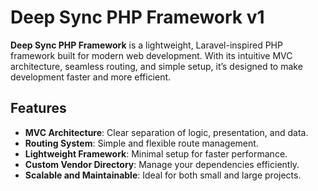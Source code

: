 # Deep Sync PHP Framework v1  

**Deep Sync PHP Framework** is a lightweight, Laravel-inspired PHP framework built for modern web development. With its intuitive MVC architecture, seamless routing, and simple setup, it’s designed to make development faster and more efficient.  

## Features  
- **MVC Architecture**: Clear separation of logic, presentation, and data.  
- **Routing System**: Simple and flexible route management.  
- **Lightweight Framework**: Minimal setup for faster performance.  
- **Custom Vendor Directory**: Manage your dependencies efficiently.  
- **Scalable and Maintainable**: Ideal for both small and large projects.  


